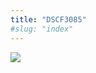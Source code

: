 ```yaml
---
title: "DSCF3085"
#slug: "index"
---
```


[![](/wp-content/2007/11/DSCF3085-300x225.jpg)](/wp-content/2007/11/DSCF3085.jpg)